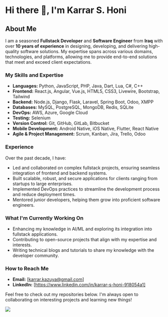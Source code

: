 # Hi there 👋, I'm Karrar S. Honi

## About Me

I am a seasoned **Fullstack Developer** and **Software Engineer** from **Iraq** with over **10 years of experience** in designing, developing, and delivering high-quality software solutions. My expertise spans across various domains, technologies, and platforms, allowing me to provide end-to-end solutions that meet and exceed client expectations.

### My Skills and Expertise
- **Languages:** Python, JavaScript, PHP, Java, Dart, Lua, C#, C++
- **Frontend:** React.js, Angular, Vue.js, HTML5, CSS3, Livewire, Bootstrap, Tailwind
- **Backend:** Node.js, Django, Flask, Laravel, Spring Boot, Odoo, XMPP
- **Databases:** MySQL, PostgreSQL, MongoDB, Redis, SQLite
- **DevOps:** AWS, Azure, Google Cloud
- **Testing:** Selenium
- **Version Control:** Git, GitHub, GitLab, Bitbucket
- **Mobile Development:** Android Native, iOS Native, Flutter, React Native
- **Agile & Project Management:** Scrum, Kanban, Jira, Trello, Odoo

### Experience

Over the past decade, I have:
- Led and collaborated on complex fullstack projects, ensuring seamless integration of frontend and backend systems.
- Built scalable, robust, and secure applications for clients ranging from startups to large enterprises.
- Implemented DevOps practices to streamline the development process and reduce deployment times.
- Mentored junior developers, helping them grow into proficient software engineers.

### What I'm Currently Working On
- Enhancing my knowledge in AI/ML and exploring its integration into fullstack applications.
- Contributing to open-source projects that align with my expertise and interests.
- Writing technical blogs and tutorials to share my knowledge with the developer community.

### How to Reach Me
- **Email:** [karrar.kazuya@gmail.com]
- **LinkedIn:** [https://www.linkedin.com/in/karrar-s-honi-918054a1]

Feel free to check out my repositories below. I'm always open to collaborating on interesting projects and learning new things!

![](https://i.4cdn.org/g/1724244239469215.jpg)
